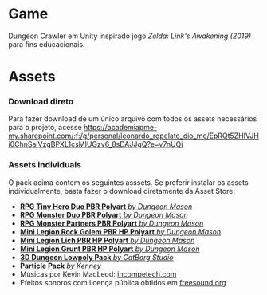 # Game

Dungeon Crawler em Unity inspirado jogo _Zelda: Link's Awakening (2019)_ para fins educacionais.

# Assets

### Download direto
Para fazer download de um único arquivo com todos os assets necessários para o projeto, acesse
https://academiapme-my.sharepoint.com/:f:/g/personal/leonardo_ropelato_dio_me/EpRQt5ZHIVJHi0ChnSaiVzgBPXL1csMIUGzv6_8sDAJJgQ?e=v7nUQi

### Assets individuais

O pack acima contem os seguintes asssets. Se preferir instalar os assets individualmente, basta fazer o download diretamente da Asset Store:

- [**RPG Tiny Hero Duo PBR Polyart** _by Dungeon Mason_](https://assetstore.unity.com/packages/3d/characters/humanoids/rpg-tiny-hero-duo-pbr-polyart-225148)
- [**RPG Monster Duo PBR Polyart** _by Dungeon Mason_](https://assetstore.unity.com/packages/3d/characters/creatures/rpg-monster-duo-pbr-polyart-157762)
- [**RPG Monster Partners PBR Polyart** _by Dungeon Mason_](https://assetstore.unity.com/packages/3d/characters/creatures/rpg-monster-partners-pbr-polyart-168251)
- [**Mini Legion Rock Golem PBR HP Polyart** _by Dungeon Mason_](https://assetstore.unity.com/packages/3d/characters/humanoids/fantasy/mini-legion-rock-golem-pbr-hp-polyart-94707)
- [**Mini Legion Lich PBR HP Polyart** _by Dungeon Mason_](https://assetstore.unity.com/packages/3d/characters/humanoids/fantasy/mini-legion-lich-pbr-hp-polyart-91497)
- [**Mini Legion Grunt PBR HP Polyart** _by Dungeon Mason_](https://assetstore.unity.com/packages/3d/characters/humanoids/fantasy/mini-legion-grunt-pbr-hp-polyart-98187)
- [**3D Dungeon Lowpoly Pack** _by CatBorg Studio_](https://assetstore.unity.com/packages/3d/props/furniture/3d-dungeon-lowpoly-pack-231265)
- [**Particle Pack** _by Kenney_](https://opengameart.org/content/particle-pack-80-sprites)
- Músicas por Kevin MacLeod: [incompetech.com](https://www.incompetech.com)
- Efeitos sonoros com licença pública obtidos em [freesound.org](https://freesound.org)
<!-- - [**Name** _by Author_](Link) -->
